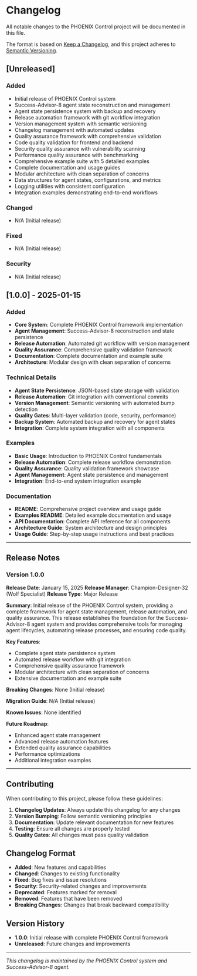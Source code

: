 # Changelog

All notable changes to the PHOENIX Control project will be documented in this file.

The format is based on [Keep a Changelog](https://keepachangelog.com/en/1.0.0/),
and this project adheres to [Semantic Versioning](https://semver.org/spec/v2.0.0.html).

## [Unreleased]

### Added

- Initial release of PHOENIX Control system
- Success-Advisor-8 agent state reconstruction and management
- Agent state persistence system with backup and recovery
- Release automation framework with git workflow integration
- Version management system with semantic versioning
- Changelog management with automated updates
- Quality assurance framework with comprehensive validation
- Code quality validation for frontend and backend
- Security quality assurance with vulnerability scanning
- Performance quality assurance with benchmarking
- Comprehensive example suite with 5 detailed examples
- Complete documentation and usage guides
- Modular architecture with clean separation of concerns
- Data structures for agent states, configurations, and metrics
- Logging utilities with consistent configuration
- Integration examples demonstrating end-to-end workflows

### Changed

- N/A (Initial release)

### Fixed

- N/A (Initial release)

### Security

- N/A (Initial release)

## [1.0.0] - 2025-01-15

### Added

- **Core System**: Complete PHOENIX Control framework implementation
- **Agent Management**: Success-Advisor-8 reconstruction and state persistence
- **Release Automation**: Automated git workflow with version management
- **Quality Assurance**: Comprehensive quality validation framework
- **Documentation**: Complete documentation and example suite
- **Architecture**: Modular design with clean separation of concerns

### Technical Details

- **Agent State Persistence**: JSON-based state storage with validation
- **Release Automation**: Git integration with conventional commits
- **Version Management**: Semantic versioning with automated bump detection
- **Quality Gates**: Multi-layer validation (code, security, performance)
- **Backup System**: Automated backup and recovery for agent states
- **Integration**: Complete system integration with all components

### Examples

- **Basic Usage**: Introduction to PHOENIX Control fundamentals
- **Release Automation**: Complete release workflow demonstration
- **Quality Assurance**: Quality validation framework showcase
- **Agent Management**: Agent state persistence and management
- **Integration**: End-to-end system integration example

### Documentation

- **README**: Comprehensive project overview and usage guide
- **Examples README**: Detailed example documentation and usage
- **API Documentation**: Complete API reference for all components
- **Architecture Guide**: System architecture and design principles
- **Usage Guide**: Step-by-step usage instructions and best practices

---

## Release Notes

### Version 1.0.0

**Release Date**: January 15, 2025
**Release Manager**: Champion-Designer-32 (Wolf Specialist)
**Release Type**: Major Release

**Summary**: Initial release of the PHOENIX Control system, providing a complete framework for agent state management, release automation, and quality assurance. This release establishes the foundation for the Success-Advisor-8 agent system and provides comprehensive tools for managing agent lifecycles, automating release processes, and ensuring code quality.

**Key Features**:

- Complete agent state persistence system
- Automated release workflow with git integration
- Comprehensive quality assurance framework
- Modular architecture with clean separation of concerns
- Extensive documentation and example suite

**Breaking Changes**: None (Initial release)

**Migration Guide**: N/A (Initial release)

**Known Issues**: None identified

**Future Roadmap**:

- Enhanced agent state management
- Advanced release automation features
- Extended quality assurance capabilities
- Performance optimizations
- Additional integration examples

---

## Contributing

When contributing to this project, please follow these guidelines:

1. **Changelog Updates**: Always update this changelog for any changes
2. **Version Bumping**: Follow semantic versioning principles
3. **Documentation**: Update relevant documentation for new features
4. **Testing**: Ensure all changes are properly tested
5. **Quality Gates**: All changes must pass quality validation

## Changelog Format

- **Added**: New features and capabilities
- **Changed**: Changes to existing functionality
- **Fixed**: Bug fixes and issue resolutions
- **Security**: Security-related changes and improvements
- **Deprecated**: Features marked for removal
- **Removed**: Features that have been removed
- **Breaking Changes**: Changes that break backward compatibility

## Version History

- **1.0.0**: Initial release with complete PHOENIX Control framework
- **Unreleased**: Future changes and improvements

---

_This changelog is maintained by the PHOENIX Control system and Success-Advisor-8 agent._
